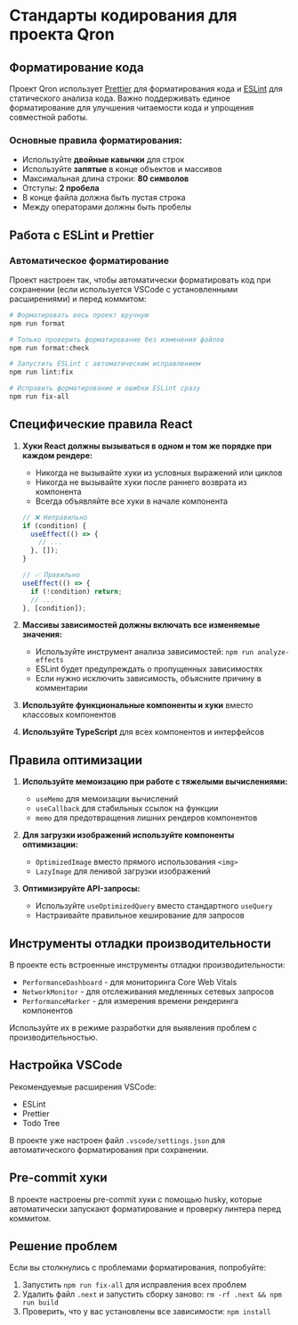 # Стандарты кодирования для проекта Qron

## Форматирование кода

Проект Qron использует [Prettier](https://prettier.io/) для форматирования кода и [ESLint](https://eslint.org/) для статического анализа кода. Важно поддерживать единое форматирование для улучшения читаемости кода и упрощения совместной работы.

### Основные правила форматирования:

- Используйте **двойные кавычки** для строк
- Используйте **запятые** в конце объектов и массивов
- Максимальная длина строки: **80 символов**
- Отступы: **2 пробела**
- В конце файла должна быть пустая строка
- Между операторами должны быть пробелы

## Работа с ESLint и Prettier

### Автоматическое форматирование

Проект настроен так, чтобы автоматически форматировать код при сохранении (если используется VSCode с установленными расширениями) и перед коммитом:

```bash
# Форматировать весь проект вручную
npm run format

# Только проверить форматирование без изменения файлов
npm run format:check

# Запустить ESLint с автоматическим исправлением
npm run lint:fix

# Исправить форматирование и ошибки ESLint сразу
npm run fix-all
```

## Специфические правила React

1. **Хуки React должны вызываться в одном и том же порядке при каждом рендере:**

   - Никогда не вызывайте хуки из условных выражений или циклов
   - Никогда не вызывайте хуки после раннего возврата из компонента
   - Всегда объявляйте все хуки в начале компонента

   ```jsx
   // ❌ Неправильно
   if (condition) {
     useEffect(() => {
       // ...
     }, []);
   }

   // ✅ Правильно
   useEffect(() => {
     if (!condition) return;
     // ...
   }, [condition]);
   ```

2. **Массивы зависимостей должны включать все изменяемые значения:**

   - Используйте инструмент анализа зависимостей: `npm run analyze-effects`
   - ESLint будет предупреждать о пропущенных зависимостях
   - Если нужно исключить зависимость, объясните причину в комментарии

3. **Используйте функциональные компоненты и хуки** вместо классовых компонентов

4. **Используйте TypeScript** для всех компонентов и интерфейсов

## Правила оптимизации

1. **Используйте мемоизацию при работе с тяжелыми вычислениями:**

   - `useMemo` для мемоизации вычислений
   - `useCallback` для стабильных ссылок на функции
   - `memo` для предотвращения лишних рендеров компонентов

2. **Для загрузки изображений используйте компоненты оптимизации:**

   - `OptimizedImage` вместо прямого использования `<img>`
   - `LazyImage` для ленивой загрузки изображений

3. **Оптимизируйте API-запросы:**
   - Используйте `useOptimizedQuery` вместо стандартного `useQuery`
   - Настраивайте правильное кеширование для запросов

## Инструменты отладки производительности

В проекте есть встроенные инструменты отладки производительности:

- `PerformanceDashboard` - для мониторинга Core Web Vitals
- `NetworkMonitor` - для отслеживания медленных сетевых запросов
- `PerformanceMarker` - для измерения времени рендеринга компонентов

Используйте их в режиме разработки для выявления проблем с производительностью.

## Настройка VSCode

Рекомендуемые расширения VSCode:

- ESLint
- Prettier
- Todo Tree

В проекте уже настроен файл `.vscode/settings.json` для автоматического форматирования при сохранении.

## Pre-commit хуки

В проекте настроены pre-commit хуки с помощью husky, которые автоматически запускают форматирование и проверку линтера перед коммитом.

## Решение проблем

Если вы столкнулись с проблемами форматирования, попробуйте:

1. Запустить `npm run fix-all` для исправления всех проблем
2. Удалить файл `.next` и запустить сборку заново: `rm -rf .next && npm run build`
3. Проверить, что у вас установлены все зависимости: `npm install`
